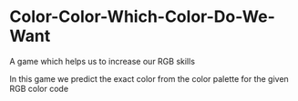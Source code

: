 # Color-Color-Which-Color-Do-We-Want
A game which helps us to increase our RGB skills

In this game we predict the exact color from the color palette for the given RGB color code

